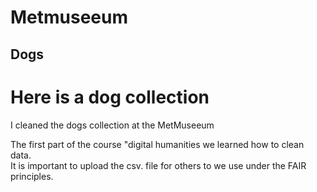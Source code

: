 # Metmuseeum
## Dogs 
# Here is a dog collection 
<p> I cleaned the dogs collection at the MetMuseeum </p> 
<p> The first part of the course "digital humanities we learned how to clean data. <br> It is important to upload the csv. file for others to we use under the FAIR principles. </p>
